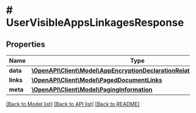 # # UserVisibleAppsLinkagesResponse

## Properties

Name | Type | Description | Notes
------------ | ------------- | ------------- | -------------
**data** | [**\OpenAPI\Client\Model\AppEncryptionDeclarationRelationshipsAppData[]**](AppEncryptionDeclarationRelationshipsAppData.md) |  | 
**links** | [**\OpenAPI\Client\Model\PagedDocumentLinks**](PagedDocumentLinks.md) |  | 
**meta** | [**\OpenAPI\Client\Model\PagingInformation**](PagingInformation.md) |  | [optional] 

[[Back to Model list]](../../README.md#documentation-for-models) [[Back to API list]](../../README.md#documentation-for-api-endpoints) [[Back to README]](../../README.md)


